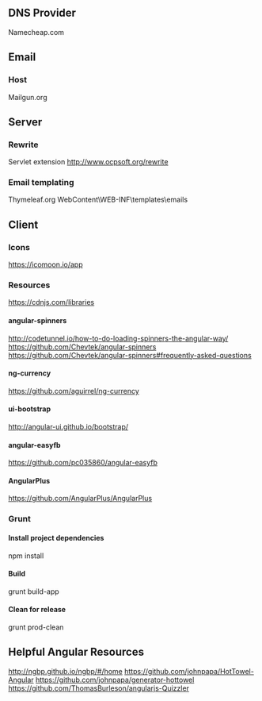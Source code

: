 
## DNS Provider

Namecheap.com

## Email

### Host

Mailgun.org

## Server

### Rewrite

Servlet extension
http://www.ocpsoft.org/rewrite

### Email templating

Thymeleaf.org
WebContent\WEB-INF\templates\emails

## Client

### Icons
https://icomoon.io/app

### Resources
https://cdnjs.com/libraries

#### angular-spinners
http://codetunnel.io/how-to-do-loading-spinners-the-angular-way/
https://github.com/Chevtek/angular-spinners
https://github.com/Chevtek/angular-spinners#frequently-asked-questions


#### ng-currency
https://github.com/aguirrel/ng-currency


#### ui-bootstrap
http://angular-ui.github.io/bootstrap/

#### angular-easyfb
https://github.com/pc035860/angular-easyfb

#### AngularPlus
https://github.com/AngularPlus/AngularPlus

### Grunt

#### Install project dependencies

npm install

#### Build

grunt build-app

#### Clean for release

grunt prod-clean

## Helpful Angular Resources

http://ngbp.github.io/ngbp/#/home
https://github.com/johnpapa/HotTowel-Angular
https://github.com/johnpapa/generator-hottowel
https://github.com/ThomasBurleson/angularjs-Quizzler


